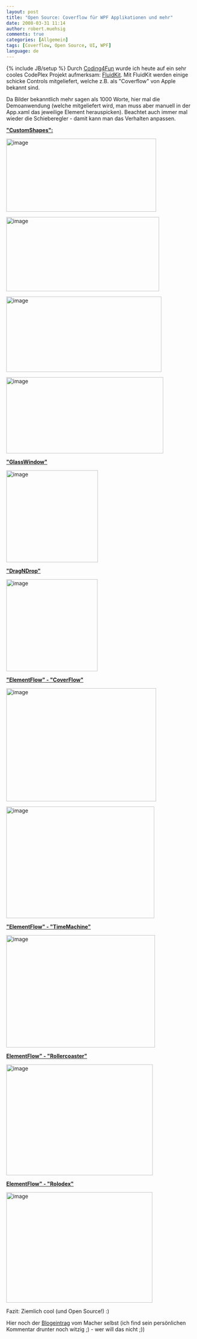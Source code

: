```yaml
---
layout: post
title: "Open Source: Coverflow für WPF Applikationen und mehr"
date: 2008-03-31 11:14
author: robert.muehsig
comments: true
categories: [Allgemein]
tags: [Coverflow, Open Source, UI, WPF]
language: de
---
```

{% include JB/setup %}
Durch <a href="http://blogs.msdn.com/coding4fun/archive/2008/03/27/8336076.aspx">Coding4Fun</a> wurde ich heute auf ein sehr cooles CodePlex Projekt aufmerksam: <a href="http://www.codeplex.com/fluidkit">FluidKit</a>. Mit FluidKit werden einige schicke Controls mitgeliefert, welche z.B. als "Coverflow" von Apple bekannt sind.

Da Bilder bekanntlich mehr sagen als 1000 Worte, hier mal die Demoanwendung (welche mitgeliefert wird, man muss aber manuell in der App.xaml das jeweilige Element herauspicken). Beachtet auch immer mal wieder die Schieberegler - damit kann man das Verhalten anpassen.

<strong><u>"CustomShapes":</u></strong>

<a href="{{BASE_PATH}}/assets/wp-images/image353.png"><img src="{{BASE_PATH}}/assets/wp-images/image-thumb332.png" style="border: 0px none " alt="image" border="0" height="194" width="399" /></a>

<a href="{{BASE_PATH}}/assets/wp-images/image354.png"><img src="{{BASE_PATH}}/assets/wp-images/image-thumb333.png" style="border: 0px none " alt="image" border="0" height="197" width="407" /></a>

<a href="{{BASE_PATH}}/assets/wp-images/image355.png"><img src="{{BASE_PATH}}/assets/wp-images/image-thumb334.png" style="border: 0px none " alt="image" border="0" height="200" width="413" /></a>

<a href="{{BASE_PATH}}/assets/wp-images/image356.png"><img src="{{BASE_PATH}}/assets/wp-images/image-thumb335.png" style="border: 0px none " alt="image" border="0" height="202" width="418" /></a>

<strong><u>"GlassWindow"</u></strong>

<a href="{{BASE_PATH}}/assets/wp-images/image357.png"><img src="{{BASE_PATH}}/assets/wp-images/image-thumb336.png" style="border: 0px none " alt="image" border="0" height="244" width="244" /></a>

<strong><u>"DragNDrop"</u></strong>

<a href="{{BASE_PATH}}/assets/wp-images/image358.png"><img src="{{BASE_PATH}}/assets/wp-images/image-thumb337.png" style="border: 0px none " alt="image" border="0" height="244" width="243" /></a>

<strong><u>"ElementFlow" - "CoverFlow"</u></strong>

<a href="{{BASE_PATH}}/assets/wp-images/image359.png"><img src="{{BASE_PATH}}/assets/wp-images/image-thumb338.png" style="border: 0px none " alt="image" border="0" height="300" width="399" /></a>

<a href="{{BASE_PATH}}/assets/wp-images/image360.png"><img src="{{BASE_PATH}}/assets/wp-images/image-thumb339.png" style="border: 0px none " alt="image" border="0" height="296" width="394" /></a>

<strong><u>"ElementFlow" - "TimeMachine"</u></strong>

<a href="{{BASE_PATH}}/assets/wp-images/image361.png"><img src="{{BASE_PATH}}/assets/wp-images/image-thumb340.png" style="border: 0px none " alt="image" border="0" height="298" width="396" /></a>

<strong><u>ElementFlow" - "Rollercoaster"</u></strong>

<a href="{{BASE_PATH}}/assets/wp-images/image362.png"><img src="{{BASE_PATH}}/assets/wp-images/image-thumb341.png" style="border: 0px none " alt="image" border="0" height="294" width="390" /></a>

<strong><u>ElementFlow" - "Rolodex"</u></strong>

<a href="{{BASE_PATH}}/assets/wp-images/image363.png"><img src="{{BASE_PATH}}/assets/wp-images/image-thumb342.png" style="border: 0px none " alt="image" border="0" height="293" width="389" /></a>

Fazit: Ziemlich cool (und Open Source!) :)

Hier noch der <a href="http://blog.pixelingene.com/?p=145">Blogeintrag</a> vom Macher selbst (ich find sein persönlichen Kommentar drunter noch witzig ;) - wer will das nicht ;))
